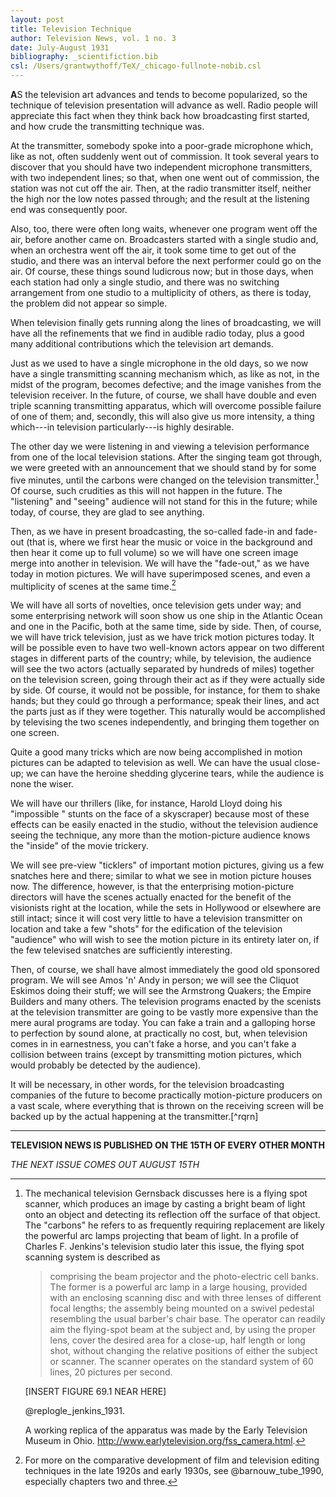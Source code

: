 ```yaml
---
layout: post
title: Television Technique
author: Television News, vol. 1 no. 3
date: July-August 1931
bibliography: _scientifiction.bib
csl: /Users/grantwythoff/TeX/_chicago-fullnote-nobib.csl
---
```


**A**S the television art advances and tends to become popularized, so the technique of television presentation will advance as well.  Radio people will appreciate this fact when they think back how broadcasting first started, and how crude the transmitting technique was.

At the transmitter, somebody spoke into a poor-grade microphone which, like as not, often suddenly went out of commission. It took several years to discover that you should have two independent microphone transmitters, with two independent lines; so that, when one went out of commission, the station was not cut off the air. Then, at the radio transmitter itself, neither the high nor the low notes passed through; and the result at the listening end was consequently poor.

Also, too, there were often long waits, whenever one program went off the air, before another came on. Broadcasters started with a single studio and, when an orchestra went off the air, it took some time to get out of the studio, and there was an interval before the next performer could go on the air. Of course, these things sound ludicrous now; but in those days, when each station had only a single studio, and there was no switching arrangement from one studio to a multiplicity of others, as there is today, the problem did not appear so simple.

When television finally gets running along the lines of broadcasting, we will have all the refinements that we find in audible radio today, plus a good many additional contributions which the television art demands.

Just as we used to have a single microphone in the old days, so we now have a single transmitting scanning mechanism which, as like as not, in the midst of the program, becomes defective; and the image vanishes from the television receiver. In the future, of course, we shall have double and even triple scanning transmitting apparatus, which will overcome possible failure of one of them; and, secondly, this will also give us more intensity, a thing which---in television particularly---is highly desirable.

The other day we were listening in and viewing a television performance from one of the local television stations. After the singing team got through, we were greeted with an announcement that we should stand by for some five minutes, until the carbons were changed on the television transmitter.[^C] Of course, such crudities as this will not happen in the future. The "listening" and "seeing" audience will not stand for this in the future; while today, of course, they are glad to see anything.

Then, as we have in present broadcasting, the so-called fade-in and fade-out (that is, where we first hear the music or voice in the background and then hear it come up to full volume) so we will have one screen image merge into another in television. We will have the "fade-out," as we have today in motion pictures. We will have superimposed scenes, and even a multiplicity of scenes at the same time.[^edt]

We will have all sorts of novelties, once television gets under way; and some enterprising network will soon show us one ship in the Atlantic Ocean and one in the Pacific, both at the same time, side by side. Then, of course, we will have trick television, just as we have trick motion pictures today. It will be possible even to have two well-known actors appear on two different stages in different parts of the country; while, by television, the audience will see the two actors (actually separated by hundreds of miles) together on the television screen, going through their act as if they were actually side by side. Of course, it would not be possible, for instance, for them to shake hands; but they could go through a performance; speak their lines, and act the parts just as if they were together. This naturally would be accomplished by televising the two scenes independently, and bringing them together on one screen.

Quite a good many tricks which are now being accomplished in motion pictures can be adapted to television as well. We can have the usual close-up; we can have the heroine shedding glycerine tears, while the audience is none the wiser.

We will have our thrillers (like, for instance, Harold Lloyd doing his "impossible " stunts on the face of a skyscraper) because most of these effects can be easily enacted in the studio, without the television audience seeing the technique, any more than the motion-picture audience knows the "inside" of the movie trickery.

We will see pre-view "ticklers" of important motion pictures, giving us a few snatches here and there; similar to what we see in motion picture houses now. The difference, however, is that the enterprising motion-picture directors will have the scenes actually enacted for the benefit of the visionists right at the location, while the sets in Hollywood or elsewhere are still intact; since it will cost very little to have a television transmitter on location and take a few "shots" for the edification of the television "audience" who will wish to see the motion picture in its entirety later on, if the few televised snatches are sufficiently interesting.

Then, of course, we shall have almost immediately the good old sponsored program. We will see Amos 'n' Andy in person; we will see the Cliquot Eskimos doing their stuff; we will see the Armstrong Quakers; the Empire Builders and many others. The television programs enacted by the scenists at the television transmitter are going to be vastly more expensive than the mere aural programs are today. You can fake a train and a galloping horse to perfection by sound alone, at practically no cost, but, when television comes in in earnestness, you can't fake a horse, and you can't fake a collision between trains (except by transmitting motion pictures, which would probably be detected by the audience).

It will be necessary, in other words, for the television broadcasting companies of the future to become practically motion-picture producers on a vast scale, where everything that is thrown on the receiving screen will be backed up by the actual happening at the transmitter.[^rqrn]

* * * * * * * * 

**TELEVISION NEWS IS PUBLISHED ON THE 15TH OF EVERY OTHER MONTH**

*THE NEXT ISSUE COMES OUT AUGUST 15TH*

[^C]: The mechanical television Gernsback discusses here is a flying spot scanner, which produces an image by casting a bright beam of light onto an object and detecting its reflection off the surface of that object.  The "carbons" he refers to as frequently requiring replacement are likely the powerful arc lamps projecting that beam of light.  In a profile of Charles F. Jenkins's television studio later this issue, the flying spot scanning system is described as

    > comprising the beam projector and the photo-electric cell banks.  The former is a powerful arc lamp in a large housing, provided with an enclosing scanning disc and with three lenses of different focal lengths; the assembly being mounted on a swivel pedestal resembling the usual barber's chair base.  The operator can readily aim the flying-spot beam at the subject and, by using the proper lens, cover the desired area for a close-up, half length or long shot, without changing the relative positions of either the subject or scanner.  The scanner operates on the standard system of 60 lines, 20 pictures per second.
    
    [INSERT FIGURE 69.1 NEAR HERE] 
    
    @replogle_jenkins_1931.
    
    A working replica of the apparatus was made by the Early Television Museum in Ohio. <http://www.earlytelevision.org/fss_camera.html>.

[^edt]: For more on the comparative development of film and television editing techniques in the late 1920s and early 1930s, see @barnouw_tube_1990, especially chapters two and three.